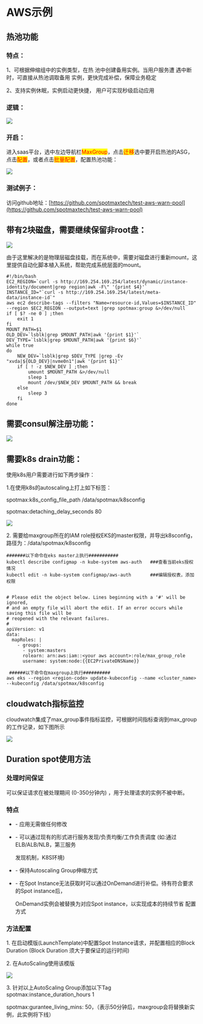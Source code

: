 # AWS示例

## 热池功能

### 特点：

1、可根据伸缩组中的实例类型，在热 池中创建备用实例。当用户服务遭 遇中断时，可直接从热池调取备用 实例，更快完成补偿，保障业务稳定&#x20;

2、支持实例休眠，实例启动更快捷， 用户可实现秒级启动应用

### 逻辑：

![](<../../.gitbook/assets/image (207).png>)

### 开启：

进入saas平台，选中左边导航栏<mark style="color:red;">MaxGroup</mark>，点击<mark style="color:red;">迁移</mark>选中要开启热池的ASG，点击<mark style="color:red;">配置</mark>，或者点击<mark style="color:red;">批量配置</mark>，配置热池功能：

![](<../../.gitbook/assets/image (206).png>)

### 测试例子：

访问github地址：[https://github.com/spotmaxtech/test-aws-warn-pool](https://github.com/spotmaxtech/test-aws-warn-pool)

## 带有2块磁盘，需要继续保留非root盘：

![](<../../.gitbook/assets/image (101).png>)

由于这里解决的是物理层磁盘挂载，而在系统中，需要对磁盘进行重新mount，这里提供自动化脚本植入系统，帮助完成系统层面的mount。

```
#!/bin/bash
EC2_REGION=`curl -s http://169.254.169.254/latest/dynamic/instance-identity/document|grep region|awk -F\" '{print $4}'`
INSTANCE_ID="`curl -s http://169.254.169.254/latest/meta-data/instance-id`"
aws ec2 describe-tags --filters "Name=resource-id,Values=$INSTANCE_ID" --region $EC2_REGION --output=text |grep spotmax:group &>/dev/null
if [ $? -ne 0 ] ;then
	exit 1
fi
MOUNT_PATH=$1
OLD_DEV=`lsblk|grep $MOUNT_PATH|awk '{print $1}'`
DEV_TYPE=`lsblk|grep $MOUNT_PATH|awk '{print $6}'`
while true
do
	NEW_DEV=`lsblk|grep $DEV_TYPE |grep -Ev "xvda|${OLD_DEV}|nvme0n1"|awk '{print $1}'`
	if [ ! -z $NEW_DEV ] ;then 
		umount $MOUNT_PATH &>/dev/null 
		sleep 1
		mount /dev/$NEW_DEV $MOUNT_PATH && break
	else
		sleep 3
	fi
done
```

## 需要consul解注册功能：

![](<../../.gitbook/assets/image (111).png>)

## 需要k8s drain功能：

使用k8s用户需要进行如下两步操作：



1.在使用k8s的autoscaling上打上如下标签：

spotmax:k8s\_config\_file\_path    /data/spotmax/k8sconfig

spotmax:detaching\_delay\_seconds    80

![](../../.gitbook/assets/1623398565432.jpg)

2\. 需要给maxgroup所在的IAM role授权EKS的master权限，并导出k8sconfig，路径为：/data/spotmax/k8sconfig

```
#######以下命令在eks master上执行###########
kubectl describe configmap -n kube-system aws-auth   ###查看当前eks授权情况
kubectl edit -n kube-system configmap/aws-auth       ###编辑授权表，添加权限


# Please edit the object below. Lines beginning with a '#' will be ignored,
# and an empty file will abort the edit. If an error occurs while saving this file will be
# reopened with the relevant failures.
#
apiVersion: v1
data:
  mapRoles: |
    - groups:
      - system:masters
      rolearn: arn:aws:iam::<your aws account>:role/max_group_role
      username: system:node:{{EC2PrivateDNSName}}
      
 ######以下命令在maxgroup上执行##########     
aws eks --region <region-code> update-kubeconfig --name <cluster_name> --kubeconfig /data/spotmax/k8sconfig
```

## cloudwatch指标监控

cloudwatch集成了max\_group事件指标监控，可根据时间指标查询到max\_group的工作记录，如下图所示

![](<../../.gitbook/assets/image (113).png>)

## Duration spot使用方法

### 处理时间保证

可以保证请求在被处理期间 (0-350分钟内) ，用于处理请求的实例不被中断。&#x20;

### 特点

* \-  应用无需做任何修改
*   \-  可以通过现有的形式进行服务发现/负责均衡/工作负责调度 (如:通过ELB/ALB/NLB，第三服务

    发现机制，K8S环境)
* \-  保持Autoscaling Group伸缩方式
*   \-  在Spot Instance无法获取时可以通过OnDemand进行补偿。待有符合要求的Spot instance后，

    OnDemand实例会被替换为对应Spot instance，以实现成本的持续节省 配置方式

### 方法配置

1\. 在启动模版(LaunchTemplate)中配置Spot Instance请求，并配置相应的Block Duration (Block Duration 须大于要保证的运行时间)

2\. 在AutoScaling使用该模版

![](../../.gitbook/assets/1623403131258.jpg)

3\. 针对以上AutoScaling Group添加以下Tag\
&#x20;spotmax:instance\_duration\_hours      1

spotmax:gurantee\_living\_mins: 50，（表示50分钟后，maxgroup会将替换新实例，此实例将下线）
